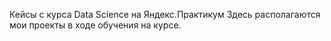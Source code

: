 Кейсы с курса Data Science на Яндекс.Практикум
Здесь располагаются мои проекты в ходе обучения на курсе.

